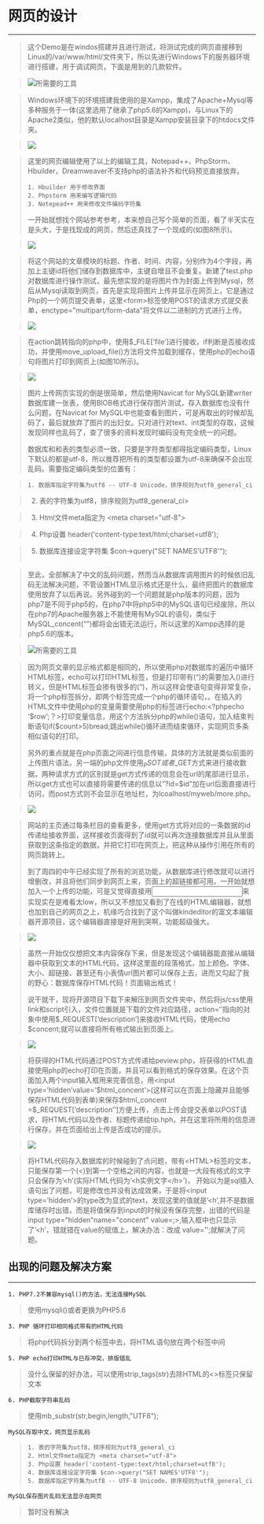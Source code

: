 # 网页的设计

------



> 这个Demo是在windos搭建并且进行测试，将测试完成的网页直接移到Linux的/var/www/html/文件夹下，所以先进行Windows下的服务器环境进行搭建，用于调试网页，下面是用到的几款软件。

> ![所需要的工具](mdImgs/p1.png)

> Windows环境下的环境搭建我使用的是Xampp，集成了Apache+Mysql等多种服务于一体(这里选用了继承了php5.6的Xampp)，与Linux下的Apache2类似，他的默认localhost目录是Xampp安装目录下的htdocs文件夹。

>![](mdImgs/p2.png)

> 这里的网页编辑使用了以上的编辑工具，Notepad++、PhpStorm、Hbuilder，Dreamweaver不支持php的语法补齐和代码预览直接放弃。
>```
> 1. Hbuilder 用于修改界面
> 2. Phpstorm 用来编写逻辑代码
> 3. Notepead++ 用来修改文件编码字符集
> ```
> 一开始就想找个网站参考参考，本来想自己写个简单的页面，看了半天实在是头大，于是找现成的网页，然后还真找了一个现成的(如图8所示)。

> ![](mdImgs/p3.png)

>​	将这个网站的文章模块的标题、作者、时间、内容，分别作为4个字段，再加上主键id将他们储存到数据库中，主键自增且不会重复。新建了test.php对数据库进行操作测试，最先想实现的是将图片作为封面上传到Mysql，然后从Mysql读取到网页，首先是实现将图片上传并显示在网页上，它是通过Php的一个网页提交表单，这里\<form>标签使用POST的请求方式提交表单，enctype="multipart/form-data"将文件以二进制的方式进行上传。

> ![](mdImgs/p4.png)

>在action跳转指向的php中，使用$_FILE[’file’]进行接收，if判断是否接收成功，并使用move_upload_file()方法将文件加载到缓存，使用php的echo语句将图片打印到网页上(如图10所示)。

> ![](mdImgs/p5.png)













> 图片上传网页实现的倒是很简单，然后使用Navicat for MySQL新建writer数据库建一张表，使用BlOB格式进行保存图片测试，存入数据库也没有什么问题，在Navicat for MySQL中也能查看到图片，可是再取出的时候却乱码了，最后就放弃了图片的出妇女。只对进行对text、int类型的存取，这候发现同样也乱码了，查了很多的资料发现时编码没有完全统一的问题。
>
> 数据库和和表的类型必须一致，只要是字符类型都得指定编码类型，Linux下默认的都是utf-8，所以推荐把所有的类型都设置为utf-8来确保不会出现乱码。需要指定编码类型的位置有：





>```
> 1. 数据库指定字符集为utf8 -- UTF-8 Unicode，排序规则为utf8_general_ci

> 2. 表的字符集为utf8，排序规则为utf8_general_ci>

> 3. Html文件meta指定为 \<meta charset="utf-8">

> 4. Php设置 header('content-type:text/html;charset=utf8');

> 5. 数据库连接设定字符集 $con->query("SET NAMES'UTF8'");
>```

>至此，全部解决了中文的乱码问题，然而当从数据库调用图片的时候依旧乱码无法解决问题，不管设置HTML显示格式还是什么，最终把图片的数据库使用放弃了以后再说。另外碰到的一个问题就是php版本的问题，因为php7是不同于php5的，在php7中将php5中的MySQL语句已经废除，所以在php7的Apache服务器上不能使用有MySQL的语句，类似于MySQL_concent(“”)都将会出错无法运行，所以这里的Xampp选择的是php5.6的版本。

>![所需要的工具](mdImgs/p6.png)

>  因为网页文章的显示格式都是相同的，所以使用php对数据库的遍历中循环HTML标签，echo可以打印HTML标签，但是打印带有(“)的需要加入(\)进行转义，但是HTML标签会掺有很多的(“)，所以这样会使语句变得非常复杂，将一个php标签拆分，即两个标签完成一个php的循环语句，。在插入的HTML文件中使用php的变量需要使用php的标签进行echo:<?phpecho ‘\$row’;？>打印变量信息，用这个方法拆分php的while()语句，加入结束判断语句if($count>5)bread;跳出while()循环进而结束循环，实现网页多条相似语句的打印。
>
>  另外的重点就是在php页面之间进行信息传输，具体的方法就是类似前面的上传图片语法，另一端的php文件使用$_PSOT或者$_GET方式来进行接收数据，两种请求方式的区别就是get方式传递的信息会在url的尾部进行显示，所以get方式也可以直接将需要传递的信息以”?id=$id”加在url后面直接进行访问，而post方式则不会显示在地址栏，为lcoalhost/myweb/more.php。

> ![](mdImgs/p7.png)

>  网站的主页通过每条栏目的查看更多，使用get方式将对应的一条数据的id传递给接收界面，这样接收页面得到了id就可以再次连接数据库并且从里面获取到这条指定的数据，并把它打印在网页上，把这种从操作引用在所有的网页跳转上。
>
>  到了周四的中午已经实现了所有的浏览功能，从数据库进行修改就可以进行增删改，并且将他们同步到网页上来，页面上的超链接都可用。一开始就想加入一个上传的功能，可是又觉得直接用<input>来实现实在是难看太low，所以又不想加又看到了在线的HTML编辑器，就想也加到自己的网页之上，机缘巧合找到了这个叫做kindeditor的富文本编辑器开源项目，这个编辑器直接是好用到哭啊，功能超级强大。

> ![](mdImgs/p8.png)

>  虽然一开始仅仅想把文本内容保存下来，但是发现这个编辑器能直接从编辑器中获取到文本的HTML代码，这样这里面的段落格式，加上颜色、字体、大小、超链接、甚至还有小表情url图片都可以保存上去，进而又勾起了我的野心：数据库保存HTML代码！页面输出格式！
>
>  说干就干，现将开源项目下载下来解压到网页文件夹中，然后将js/css使用link和script引入，文件位置就是下载的文件对应路径，action=‘’指向的对象中使用\$_REQUEST[‘description’]来接收HTML代码，使用echo \$concent;就可以直接将所有格式输出到页面上。


>![](mdImgs/p9.png)

>​将获得的HTML代码通过POST方式传递给peview.php，将获得的HTML直接使用php的echo打印在页面，并且可以看到格式的保存效果。在这个页面加入两个input输入框用来完善信息，用\<input type=’hidden’value=’\$html_concent’>(这样可以在页面上隐藏并且能够保存HTML代码到表单)来保存\$html_concent =$_REQUEST[‘description’’]方便上传，点击上传会提交表单以POST请求，将HTML代码以及作者、标题传递给tip.hph，并在这里将所用的信息进行保存，并在页面给出上传是否成功的提示。

>![](mdImgs/p10.png)

>将HTML代码存入数据库的时候碰到了点问题，带有\<HTML>标签的文本，只能保存第一个(<)到第一个空格之间的内容，也就是一大段有格式的文字只会保存为’<h’(实际HTML代码为’<h实例文字\</h>’)， 开始以为是sql插入语句出了问题，可是修改也并没有达成效果，于是将\<input type=’hidden’>的type改为显式的text，发现这里的值就是’<h’,并不是数据库储存时出错，而是将值保存到input的时候没有保存完整，出错的代码是input type="hidden"name="concent" value=<?php echo \$html_concent;?>;>,输入框中也只显示了’<h’，错就错在value的赋值上，解决办法：改成 value='<?php echo $html_concent;?>';就解决了问题。





## 出现的问题及解决方案

---

    1. PHP7.2不兼容mysql()的方法，无法连接MySQL

 > 使用mysqli()或者更换为PHP5.6

    3. PHP 循环打印相同格式带有的HTML代码

 > 将php代码拆分到两个<?php?>标签中去，将HTML语句放在两个标签中间

    5. PHP echo打印HTML与已存冲突，排版错乱
> 没什么保留的好办法，可以使用strip_tags(str)去除HTML的<>标签只保留文本

    6. PHP截取字符串乱码
> 使用mb_substr(str,begin,length,"UTF8");

    MySQL存取中文，网页显示乱码

>```
> 1. 表的字符集为utf8，排序规则为utf8_general_ci
> 2. Html文件meta指定为 <meta charset="utf-8">
> 3. Php设置 header('content-type:text/html;charset=utf8');
> 4. 数据库连接设定字符集 $con->query("SET NAMES'UTF8'");
> 5. 数据库指定字符集为utf8 -- UTF-8 Unicode，排序规则为utf8_general_ci
>```

	MySQL保存图片乱码无法显示在网页
> 暂时没有解决